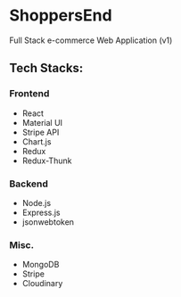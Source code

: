 
# ShoppersEnd
Full Stack e-commerce Web Application (v1)

## Tech Stacks:

### Frontend
- React
- Material UI
- Stripe API
- Chart.js
- Redux
- Redux-Thunk

### Backend
- Node.js
- Express.js
- jsonwebtoken

### Misc.
- MongoDB
- Stripe
- Cloudinary

